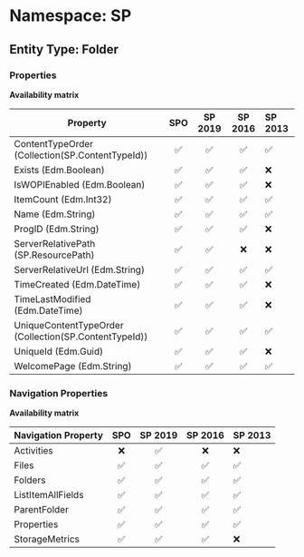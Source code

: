 # Namespace: SP

## Entity Type: Folder

### Properties

**Availability matrix**

Property | SPO | SP 2019 | SP 2016 | SP 2013
----------|:---:|:-------:|:-------:|:-------
ContentTypeOrder (Collection(SP.ContentTypeId)) | ✅ | ✅ | ✅ | ✅
Exists (Edm.Boolean) | ✅ | ✅ | ✅ | ❌
IsWOPIEnabled (Edm.Boolean) | ✅ | ✅ | ✅ | ❌
ItemCount (Edm.Int32) | ✅ | ✅ | ✅ | ✅
Name (Edm.String) | ✅ | ✅ | ✅ | ✅
ProgID (Edm.String) | ✅ | ✅ | ✅ | ❌
ServerRelativePath (SP.ResourcePath) | ✅ | ✅ | ❌ | ❌
ServerRelativeUrl (Edm.String) | ✅ | ✅ | ✅ | ✅
TimeCreated (Edm.DateTime) | ✅ | ✅ | ✅ | ❌
TimeLastModified (Edm.DateTime) | ✅ | ✅ | ✅ | ❌
UniqueContentTypeOrder (Collection(SP.ContentTypeId)) | ✅ | ✅ | ✅ | ✅
UniqueId (Edm.Guid) | ✅ | ✅ | ✅ | ❌
WelcomePage (Edm.String) | ✅ | ✅ | ✅ | ✅

### Navigation Properties

**Availability matrix**

Navigation Property | SPO | SP 2019 | SP 2016 | SP 2013
----------|:---:|:-------:|:-------:|:-------
Activities | ❌ | ✅ | ❌ | ❌
Files | ✅ | ✅ | ✅ | ✅
Folders | ✅ | ✅ | ✅ | ✅
ListItemAllFields | ✅ | ✅ | ✅ | ✅
ParentFolder | ✅ | ✅ | ✅ | ✅
Properties | ✅ | ✅ | ✅ | ✅
StorageMetrics | ✅ | ✅ | ✅ | ❌